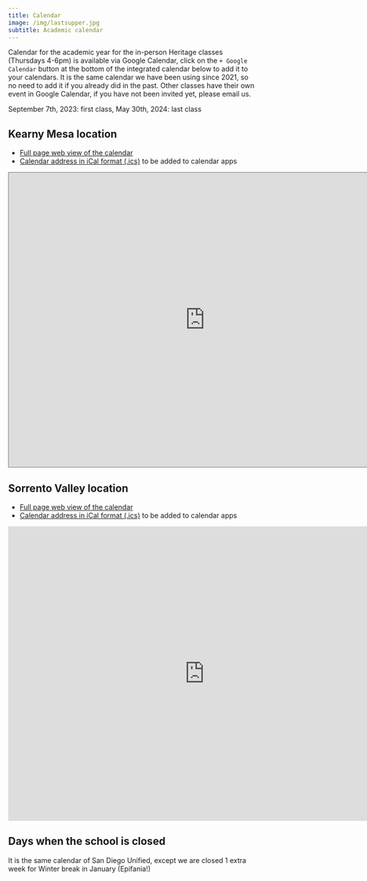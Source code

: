 ```yaml
---
title: Calendar
image: /img/lastsupper.jpg
subtitle: Academic calendar
---
```

Calendar for the academic year for the in-person Heritage classes (Thursdays 4-6pm) is available via Google Calendar, click on the `+ Google Calendar` button at the bottom of the integrated calendar below to add it to your calendars. It is the same calendar we have been using since 2021, so no need to add it if you already did in the past.
Other classes have their own event in Google Calendar, if you have not been invited yet, please email us.

September 7th, 2023: first class, May 30th, 2024: last class

## Kearny Mesa location

* [Full page web view of the calendar](https://calendar.google.com/calendar/embed?src=ftdcclbhb2376sq8hudue9nb50%40group.calendar.google.com)
* [Calendar address in iCal format (.ics)](https://calendar.google.com/calendar/ical/ftdcclbhb2376sq8hudue9nb50%40group.calendar.google.com/public/basic.ics) to be added to calendar apps


<iframe src="https://calendar.google.com/calendar/embed?height=600&wkst=1&bgcolor=%23ffffff&ctz=America%2FLos_Angeles&src=ZnRkY2NsYmhiMjM3NnNxOGh1ZHVlOW5iNTBAZ3JvdXAuY2FsZW5kYXIuZ29vZ2xlLmNvbQ&color=%23AD1457" style="border:solid 1px #777" width="800" height="600" frameborder="0" scrolling="no"></iframe>

## Sorrento Valley location

* [Full page web view of the calendar](https://calendar.google.com/calendar/embed?src=d1d70b499a391c4acbc88dd190f50c3c6ba22f3acae72bfb722dcfbfc0f694ca%40group.calendar.google.com&ctz=America%2FLos_Angeles)
* [Calendar address in iCal format (.ics)](https://calendar.google.com/calendar/ical/d1d70b499a391c4acbc88dd190f50c3c6ba22f3acae72bfb722dcfbfc0f694ca%40group.calendar.google.com/public/basic.ics) to be added to calendar apps

<iframe src="https://calendar.google.com/calendar/embed?src=d1d70b499a391c4acbc88dd190f50c3c6ba22f3acae72bfb722dcfbfc0f694ca%40group.calendar.google.com&ctz=America%2FLos_Angeles" style="border: 0" width="800" height="600" frameborder="0" scrolling="no"></iframe>


## Days when the school is closed

It is the same calendar of San Diego Unified, except we are closed 1 extra week for Winter break in January (Epifania!)
